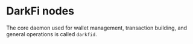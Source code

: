DarkFi nodes
============

The core daemon used for wallet management, transaction building, and
general operations is called `darkfid`.
